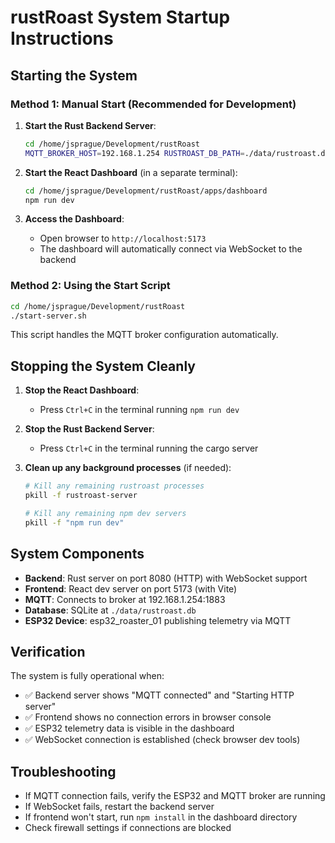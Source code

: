 # rustRoast System Startup Instructions

## Starting the System

### Method 1: Manual Start (Recommended for Development)

1. **Start the Rust Backend Server**:
   ```bash
   cd /home/jsprague/Development/rustRoast
   MQTT_BROKER_HOST=192.168.1.254 RUSTROAST_DB_PATH=./data/rustroast.db cargo run -p rustroast-server
   ```

2. **Start the React Dashboard** (in a separate terminal):
   ```bash
   cd /home/jsprague/Development/rustRoast/apps/dashboard
   npm run dev
   ```

3. **Access the Dashboard**:
   - Open browser to `http://localhost:5173`
   - The dashboard will automatically connect via WebSocket to the backend

### Method 2: Using the Start Script

```bash
cd /home/jsprague/Development/rustRoast
./start-server.sh
```

This script handles the MQTT broker configuration automatically.

## Stopping the System Cleanly

1. **Stop the React Dashboard**:
   - Press `Ctrl+C` in the terminal running `npm run dev`

2. **Stop the Rust Backend Server**:
   - Press `Ctrl+C` in the terminal running the cargo server

3. **Clean up any background processes** (if needed):
   ```bash
   # Kill any remaining rustroast processes
   pkill -f rustroast-server

   # Kill any remaining npm dev servers
   pkill -f "npm run dev"
   ```

## System Components

- **Backend**: Rust server on port 8080 (HTTP) with WebSocket support
- **Frontend**: React dev server on port 5173 (with Vite)
- **MQTT**: Connects to broker at 192.168.1.254:1883
- **Database**: SQLite at `./data/rustroast.db`
- **ESP32 Device**: esp32_roaster_01 publishing telemetry via MQTT

## Verification

The system is fully operational when:
- ✅ Backend server shows "MQTT connected" and "Starting HTTP server"
- ✅ Frontend shows no connection errors in browser console
- ✅ ESP32 telemetry data is visible in the dashboard
- ✅ WebSocket connection is established (check browser dev tools)

## Troubleshooting

- If MQTT connection fails, verify the ESP32 and MQTT broker are running
- If WebSocket fails, restart the backend server
- If frontend won't start, run `npm install` in the dashboard directory
- Check firewall settings if connections are blocked